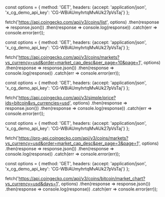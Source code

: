 <!-- FOR BASE CURRENCY  -->

const options = {
method: 'GET',
headers: {accept: 'application/json', 'x_cg_demo_api_key': 'CG-WBiAUmyhrtqMvAUk27pVsTaj'}
};

fetch('https://api.coingecko.com/api/v3/coins/list', options)
.then(response => response.json())
.then(response => console.log(response))
.catch(err => console.error(err));

  <!--CRYPTOCURRENCY BY  MCAP  -->

const options = {
method: 'GET',
headers: {accept: 'application/json', 'x_cg_demo_api_key': 'CG-WBiAUmyhrtqMvAUk27pVsTaj'}
};

fetch('https://api.coingecko.com/api/v3/coins/markets?vs_currency=usd&order=market_cap_desc&per_page=10&page=1', options)
.then(response => response.json())
.then(response => console.log(response))
.catch(err => console.error(err));

<!-- EXCHANGE RATES -->

const options = {
method: 'GET',
headers: {accept: 'application/json', 'x_cg_demo_api_key': 'CG-WBiAUmyhrtqMvAUk27pVsTaj'}
};

fetch('https://api.coingecko.com/api/v3/simple/price?ids=bitcoin&vs_currencies=usd', options)
.then(response => response.json())
.then(response => console.log(response))
.catch(err => console.error(err));

<!-- pie chart data -->

const options = {
method: 'GET',
headers: {accept: 'application/json', 'x_cg_demo_api_key': 'CG-WBiAUmyhrtqMvAUk27pVsTaj'}
};

fetch('https://pro-api.coingecko.com/api/v3/coins/markets?vs_currency=usd&order=market_cap_desc&per_page=3&page=1', options)
.then(response => response.json())
.then(response => console.log(response))
.catch(err => console.error(err));

  <!-- main visualization chart -->

const options = {
method: 'GET',
headers: {accept: 'application/json', 'x_cg_demo_api_key': 'CG-WBiAUmyhrtqMvAUk27pVsTaj'}
};

fetch('https://api.coingecko.com/api/v3/coins/bitcoin/market_chart?vs_currency=usd&days=1', options)
.then(response => response.json())
.then(response => console.log(response))
.catch(err => console.error(err));

<!--
1 day from current time = 5-minutely data
2 - 90 days from current time = hourly data
above 90 days from current time = daily data (00:00 UTC)

so use suitable library to convert the data into required formate.
 -->
